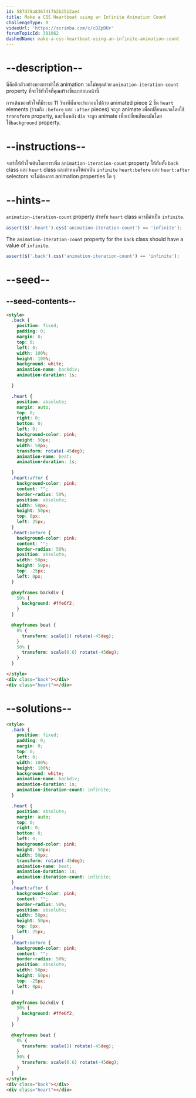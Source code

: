 ```yaml
---
id: 587d78a8367417b2b2512ae4
title: Make a CSS Heartbeat using an Infinite Animation Count
challengeType: 0
videoUrl: 'https://scrimba.com/c/cDZpDUr'
forumTopicId: 301062
dashedName: make-a-css-heartbeat-using-an-infinite-animation-count
---
```


# --description--

นี่คืออีกตัวอย่างของการทำให้ animation วนไม่หยุดด้วย `animation-iteration-count` property ที่จะใช้หัวใจที่คุณสร้างขึ้นมาก่อนหน้านี้

การเต้นของหัวใจที่มีระบะ 11 วินาทีนั้นจะประกอบไปด้วย animated piece 2 ชิ้น
`heart` elements (รวมถึง `:before` และ `:after` pieces) จะถูก animate เพื่อเปลี่ยนขนาดโดยใช้ `transform` property, และพื้นหลัง  `div` จะถูก animate เพื่อเปลี่ยนสีของมันโดยใช้`background` property.

# --instructions--

จงทำให้หัวใจเต้นโดยการเพิ่ม `animation-iteration-count` property ให้กับทั้ง `back` class และ `heart` class และกำหนดให้ค่าเป้น `infinite`
`heart:before` และ `heart:after` selectors จะไม่ต้องการ animation properties ใด ๆ

# --hints--

`animation-iteration-count` property สำหรับ `heart` class ควรมีค่าเป็น `infinite`.

```js
assert($('.heart').css('animation-iteration-count') == 'infinite');
```

The `animation-iteration-count` property for the `back` class should have a value of `infinite`.

```js
assert($('.back').css('animation-iteration-count') == 'infinite');
```

# --seed--

## --seed-contents--

```html
<style>
  .back {
    position: fixed;
    padding: 0;
    margin: 0;
    top: 0;
    left: 0;
    width: 100%;
    height: 100%;
    background: white;
    animation-name: backdiv;
    animation-duration: 1s;

  }

  .heart {
    position: absolute;
    margin: auto;
    top: 0;
    right: 0;
    bottom: 0;
    left: 0;
    background-color: pink;
    height: 50px;
    width: 50px;
    transform: rotate(-45deg);
    animation-name: beat;
    animation-duration: 1s;

  }
  .heart:after {
    background-color: pink;
    content: "";
    border-radius: 50%;
    position: absolute;
    width: 50px;
    height: 50px;
    top: 0px;
    left: 25px;
  }
  .heart:before {
    background-color: pink;
    content: "";
    border-radius: 50%;
    position: absolute;
    width: 50px;
    height: 50px;
    top: -25px;
    left: 0px;
  }

  @keyframes backdiv {
    50% {
      background: #ffe6f2;
    }
  }

  @keyframes beat {
    0% {
      transform: scale(1) rotate(-45deg);
    }
    50% {
      transform: scale(0.6) rotate(-45deg);
    }
  }

</style>
<div class="back"></div>
<div class="heart"></div>
```

# --solutions--

```html
<style>
  .back {
    position: fixed;
    padding: 0;
    margin: 0;
    top: 0;
    left: 0;
    width: 100%;
    height: 100%;
    background: white;
    animation-name: backdiv;
    animation-duration: 1s;
    animation-iteration-count: infinite;
  }

  .heart {
    position: absolute;
    margin: auto;
    top: 0;
    right: 0;
    bottom: 0;
    left: 0;
    background-color: pink;
    height: 50px;
    width: 50px;
    transform: rotate(-45deg);
    animation-name: beat;
    animation-duration: 1s;
    animation-iteration-count: infinite;
  }
  .heart:after {
    background-color: pink;
    content: "";
    border-radius: 50%;
    position: absolute;
    width: 50px;
    height: 50px;
    top: 0px;
    left: 25px;
  }
  .heart:before {
    background-color: pink;
    content: "";
    border-radius: 50%;
    position: absolute;
    width: 50px;
    height: 50px;
    top: -25px;
    left: 0px;
  }

  @keyframes backdiv {
    50% {
      background: #ffe6f2;
    }
  }

  @keyframes beat {
    0% {
      transform: scale(1) rotate(-45deg);
    }
    50% {
      transform: scale(0.6) rotate(-45deg);
    }
  }
</style>
<div class="back"></div>
<div class="heart"></div>
```
